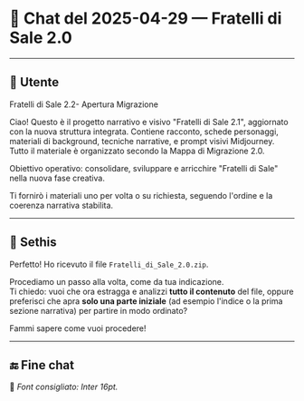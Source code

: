 # 📅 Chat del 2025-04-29 — Fratelli di Sale 2.0

---

## 👤 **Utente**

Fratelli di Sale 2.2- Apertura Migrazione

Ciao! Questo è il progetto narrativo e visivo "Fratelli di Sale 2.1", aggiornato con la nuova struttura integrata.
Contiene racconto, schede personaggi, materiali di background, tecniche narrative, e prompt visivi Midjourney.
Tutto il materiale è organizzato secondo la Mappa di Migrazione 2.0.

Obiettivo operativo: consolidare, sviluppare e arricchire "Fratelli di Sale" nella nuova fase creativa.

Ti fornirò i materiali uno per volta o su richiesta, seguendo l'ordine e la coerenza narrativa stabilita.

---

## 🤖 **Sethis**

Perfetto! Ho ricevuto il file `Fratelli_di_Sale_2.0.zip`.

Procediamo un passo alla volta, come da tua indicazione.  
Ti chiedo: vuoi che ora estragga e analizzi **tutto il contenuto** del file, oppure preferisci che apra **solo una parte iniziale** (ad esempio l'indice o la prima sezione narrativa) per partire in modo ordinato?

Fammi sapere come vuoi procedere!

---

## 🔚 Fine chat

📌 *Font consigliato: Inter 16pt.*
